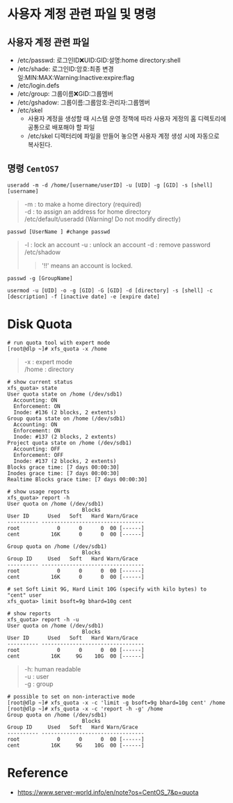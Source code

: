 # 사용자 계정 관련 파일 및 명령
## 사용자 계정 관련 파일
- /etc/passwd: 로그인ID:x:UID:GID:설명:home directory:shell
- /etc/shade: 로그인ID:암호:최종 변경일:MIN:MAX:Warning:Inactive:expire:flag
- /etc/login.defs
- /etc/group: 그룹이름:x:GID:그룹멤버
- /etc/gshadow: 그룹이름:그룹암호:관리자:그룹멤버
- /etc/skel
  - 사용자 계정을 생성할 때 시스템 운영 정책에 따라 사용자 게정의 홈 디렉토리에 공통으로 배포해야 할 파일
  - /etc/skel 디렉터리에 파일을 만들어 놓으면 사용자 계정 생성 시에 자동으로 복사된다.

## 명령 `CentOS7`
```
useradd -m -d /home/[username/userID] -u [UID] -g [GID] -s [shell] [username]
```
> -m : to make a home directory (required)  
> -d : to assign an address for home directory  
> /etc/default/useradd (Warning! Do not modify directly)

```
passwd [UserName ] #change passwd
```
> -l : lock an account
> -u : unlock an account
> -d : remove password
> /etc/shadow
> > '!!' means an account is locked.
```
passwd -g [GroupName]
```

```
usermod -u [UID] -o -g [GID] -G [GID] -d [directory] -s [shell] -c [description] -f [inactive date] -e [expire date]
```

# Disk Quota
```
# run quota tool with expert mode
[root@dlp ~]# xfs_quota -x /home
```
> -x : expert mode   
> /home : directory  


```
# show current status
xfs_quota> state
User quota state on /home (/dev/sdb1)
  Accounting: ON
  Enforcement: ON
  Inode: #136 (2 blocks, 2 extents)
Group quota state on /home (/dev/sdb1)
  Accounting: ON
  Enforcement: ON
  Inode: #137 (2 blocks, 2 extents)
Project quota state on /home (/dev/sdb1)
  Accounting: OFF
  Enforcement: OFF
  Inode: #137 (2 blocks, 2 extents)
Blocks grace time: [7 days 00:00:30]
Inodes grace time: [7 days 00:00:30]
Realtime Blocks grace time: [7 days 00:00:30]
```

```
# show usage reports
xfs_quota> report -h
User quota on /home (/dev/sdb1)
                        Blocks
User ID      Used   Soft   Hard Warn/Grace
---------- ---------------------------------
root            0      0      0  00 [------]
cent          16K      0      0  00 [------]

Group quota on /home (/dev/sdb1)
                        Blocks
Group ID     Used   Soft   Hard Warn/Grace
---------- ---------------------------------
root            0      0      0  00 [------]
cent          16K      0      0  00 [------]

```

```
# set Soft Limit 9G, Hard Limit 10G (specify with kilo bytes) to "cent" user
xfs_quota> limit bsoft=9g bhard=10g cent
```


```
# show reports
xfs_quota> report -h -u
User quota on /home (/dev/sdb1)
                        Blocks
User ID      Used   Soft   Hard Warn/Grace
---------- ---------------------------------
root            0      0      0  00 [------]
cent          16K     9G    10G  00 [------]
```
> -h: human readable  
> -u : user  
> -g : group  


```
# possible to set on non-interactive mode
[root@dlp ~]# xfs_quota -x -c 'limit -g bsoft=9g bhard=10g cent' /home
[root@dlp ~]# xfs_quota -x -c 'report -h -g' /home
Group quota on /home (/dev/sdb1)
                        Blocks
Group ID     Used   Soft   Hard Warn/Grace
---------- ---------------------------------
root            0      0      0  00 [------]
cent          16K     9G    10G  00 [------]
```

# Reference
- https://www.server-world.info/en/note?os=CentOS_7&p=quota
